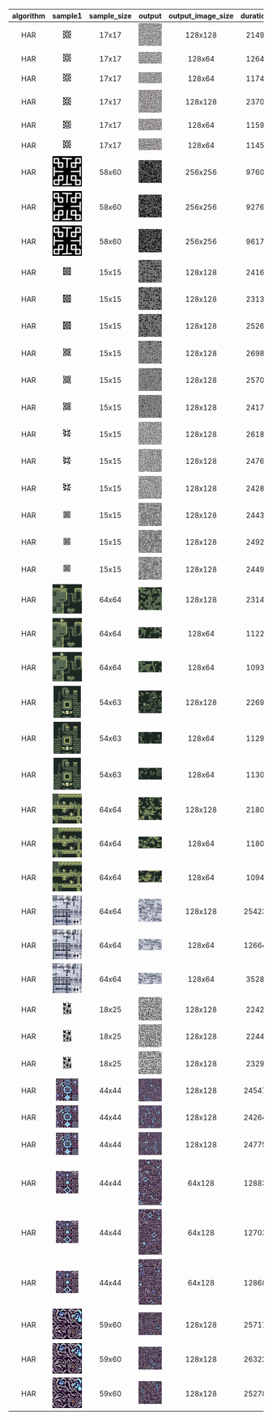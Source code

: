 | algorithm | sample1 | sample_size | output | output_image_size | duration | seed | algorithm_parameters |
|:----:|:----:|:----:|:----:|:----:|:----:|:----:|:----:|
|HAR|<img src="SamplesPackA/decor_a.png">|17x17|<img src="ExperimentsPackA/Output/decor_a1.png">|128x128|2149|-1(20)|neighborhood=5, M=20, Polish=5|
|HAR|<img src="SamplesPackA/decor_a.png">|17x17|<img src="ExperimentsPackA/Output/decor_a2.png">|128x64|1264|-1(224)|neighborhood=5, M=20, Polish=5|
|HAR|<img src="SamplesPackA/decor_a.png">|17x17|<img src="ExperimentsPackA/Output/decor_a3.png">|128x64|1174|-1(542)|neighborhood=5, M=20, Polish=5|
|HAR|<img src="SamplesPackA/decor_b.png">|17x17|<img src="ExperimentsPackA/Output/decor_b1.png">|128x128|2370|-1(780)|neighborhood=5, M=20, Polish=5|
|HAR|<img src="SamplesPackA/decor_b.png">|17x17|<img src="ExperimentsPackA/Output/decor_b2.png">|128x64|1159|-1(210)|neighborhood=5, M=20, Polish=5|
|HAR|<img src="SamplesPackA/decor_b.png">|17x17|<img src="ExperimentsPackA/Output/decor_b3.png">|128x64|1145|-1(430)|neighborhood=5, M=20, Polish=5|
|HAR|<img src="SamplesPackA/decor_c.png">|58x60|<img src="ExperimentsPackA/Output/decor_c1.png">|256x256|9760|-1(642)|neighborhood=5, M=20, Polish=5|
|HAR|<img src="SamplesPackA/decor_c.png">|58x60|<img src="ExperimentsPackA/Output/decor_c2.png">|256x256|9276|-1(493)|neighborhood=5, M=20, Polish=5|
|HAR|<img src="SamplesPackA/decor_c.png">|58x60|<img src="ExperimentsPackA/Output/decor_c3.png">|256x256|9617|-1(851)|neighborhood=5, M=20, Polish=5|
|HAR|<img src="SamplesPackA/decor_d.png">|15x15|<img src="ExperimentsPackA/Output/decor_d1.png">|128x128|2416|-1(543)|neighborhood=5, M=20, Polish=5|
|HAR|<img src="SamplesPackA/decor_d.png">|15x15|<img src="ExperimentsPackA/Output/decor_d2.png">|128x128|2313|-1(25)|neighborhood=5, M=20, Polish=5|
|HAR|<img src="SamplesPackA/decor_d.png">|15x15|<img src="ExperimentsPackA/Output/decor_d3.png">|128x128|2526|-1(401)|neighborhood=5, M=20, Polish=5|
|HAR|<img src="SamplesPackA/decor_e.png">|15x15|<img src="ExperimentsPackA/Output/decor_e1.png">|128x128|2698|-1(6)|neighborhood=5, M=20, Polish=5|
|HAR|<img src="SamplesPackA/decor_e.png">|15x15|<img src="ExperimentsPackA/Output/decor_e2.png">|128x128|2570|-1(768)|neighborhood=5, M=20, Polish=5|
|HAR|<img src="SamplesPackA/decor_e.png">|15x15|<img src="ExperimentsPackA/Output/decor_e3.png">|128x128|2417|-1(399)|neighborhood=5, M=20, Polish=5|
|HAR|<img src="SamplesPackA/decor_f.png">|15x15|<img src="ExperimentsPackA/Output/decor_f1.png">|128x128|2618|-1(879)|neighborhood=5, M=20, Polish=5|
|HAR|<img src="SamplesPackA/decor_f.png">|15x15|<img src="ExperimentsPackA/Output/decor_f2.png">|128x128|2476|-1(564)|neighborhood=5, M=20, Polish=5|
|HAR|<img src="SamplesPackA/decor_f.png">|15x15|<img src="ExperimentsPackA/Output/decor_f3.png">|128x128|2428|-1(97)|neighborhood=5, M=20, Polish=5|
|HAR|<img src="SamplesPackA/decor_g.png">|15x15|<img src="ExperimentsPackA/Output/decor_g1.png">|128x128|2443|-1(589)|neighborhood=5, M=20, Polish=5|
|HAR|<img src="SamplesPackA/decor_g.png">|15x15|<img src="ExperimentsPackA/Output/decor_g2.png">|128x128|2492|-1(97)|neighborhood=5, M=20, Polish=5|
|HAR|<img src="SamplesPackA/decor_g.png">|15x15|<img src="ExperimentsPackA/Output/decor_g3.png">|128x128|2449|-1(649)|neighborhood=5, M=20, Polish=5|
|HAR|<img src="SamplesPackA/level_a.png">|64x64|<img src="ExperimentsPackA/Output/level_a1.png">|128x128|2314|-1(169)|neighborhood=5, M=20, Polish=5|
|HAR|<img src="SamplesPackA/level_a.png">|64x64|<img src="ExperimentsPackA/Output/level_a2.png">|128x64|1122|-1(546)|neighborhood=5, M=20, Polish=5|
|HAR|<img src="SamplesPackA/level_a.png">|64x64|<img src="ExperimentsPackA/Output/level_a3.png">|128x64|1093|-1(729)|neighborhood=5, M=20, Polish=5|
|HAR|<img src="SamplesPackA/level_b.png">|54x63|<img src="ExperimentsPackA/Output/level_b1.png">|128x128|2269|-1(883)|neighborhood=5, M=20, Polish=5|
|HAR|<img src="SamplesPackA/level_b.png">|54x63|<img src="ExperimentsPackA/Output/level_b2.png">|128x64|1129|-1(209)|neighborhood=5, M=20, Polish=5|
|HAR|<img src="SamplesPackA/level_b.png">|54x63|<img src="ExperimentsPackA/Output/level_b3.png">|128x64|1130|-1(400)|neighborhood=5, M=20, Polish=5|
|HAR|<img src="SamplesPackA/level_c.png">|64x64|<img src="ExperimentsPackA/Output/level_c1.png">|128x128|2180|-1(593)|neighborhood=5, M=20, Polish=5|
|HAR|<img src="SamplesPackA/level_c.png">|64x64|<img src="ExperimentsPackA/Output/level_c2.png">|128x64|1180|-1(834)|neighborhood=5, M=20, Polish=5|
|HAR|<img src="SamplesPackA/level_c.png">|64x64|<img src="ExperimentsPackA/Output/level_c3.png">|128x64|1094|-1(73)|neighborhood=5, M=20, Polish=5|
|HAR|<img src="SamplesPackA/metro.png">|64x64|<img src="ExperimentsPackA/Output/metro1.png">|128x128|25423|-1(249)|neighborhood=5, M=20, Polish=5|
|HAR|<img src="SamplesPackA/metro.png">|64x64|<img src="ExperimentsPackA/Output/metro2.png">|128x64|12664|42|neighborhood=5, M=20, Polish=5|
|HAR|<img src="SamplesPackA/metro.png">|64x64|<img src="ExperimentsPackA/Output/metro3.png">|128x64|3528|42|neighborhood=5, M=20, Polish=1|
|HAR|<img src="SamplesPackA/robot.png">|18x25|<img src="ExperimentsPackA/Output/robot1.png">|128x128|2242|-1(26)|neighborhood=5, M=20, Polish=5|
|HAR|<img src="SamplesPackA/robot.png">|18x25|<img src="ExperimentsPackA/Output/robot2.png">|128x128|2244|-1(326)|neighborhood=5, M=20, Polish=5|
|HAR|<img src="SamplesPackA/robot.png">|18x25|<img src="ExperimentsPackA/Output/robot3.png">|128x128|2329|-1(630)|neighborhood=5, M=20, Polish=5|
|HAR|<img src="SamplesPackA/tiles.png">|44x44|<img src="ExperimentsPackA/Output/tiles1.png">|128x128|24547|-1(34)|neighborhood=5, M=20, Polish=5|
|HAR|<img src="SamplesPackA/tiles.png">|44x44|<img src="ExperimentsPackA/Output/tiles2.png">|128x128|24264|-1(643)|neighborhood=5, M=20, Polish=5|
|HAR|<img src="SamplesPackA/tiles.png">|44x44|<img src="ExperimentsPackA/Output/tiles3.png">|128x128|24775|-1(968)|neighborhood=5, M=20, Polish=5|
|HAR|<img src="SamplesPackA/tiles_b.png">|44x44|<img src="ExperimentsPackA/Output/tiles_b1.png">|64x128|12883|-1(809)|neighborhood=5, M=20, Polish=5|
|HAR|<img src="SamplesPackA/tiles_b.png">|44x44|<img src="ExperimentsPackA/Output/tiles_b2.png">|64x128|12703|-1(754)|neighborhood=5, M=20, Polish=5|
|HAR|<img src="SamplesPackA/tiles_b.png">|44x44|<img src="ExperimentsPackA/Output/tiles_b3.png">|64x128|12868|-1(523)|neighborhood=5, M=20, Polish=5|
|HAR|<img src="SamplesPackA/tiles_c.png">|59x60|<img src="ExperimentsPackA/Output/tiles_c1.png">|128x128|25717|-1(457)|neighborhood=5, M=20, Polish=5|
|HAR|<img src="SamplesPackA/tiles_c.png">|59x60|<img src="ExperimentsPackA/Output/tiles_c2.png">|128x128|26322|-1(235)|neighborhood=5, M=20, Polish=5|
|HAR|<img src="SamplesPackA/tiles_c.png">|59x60|<img src="ExperimentsPackA/Output/tiles_c3.png">|128x128|25278|-1(625)|neighborhood=5, M=20, Polish=5|

